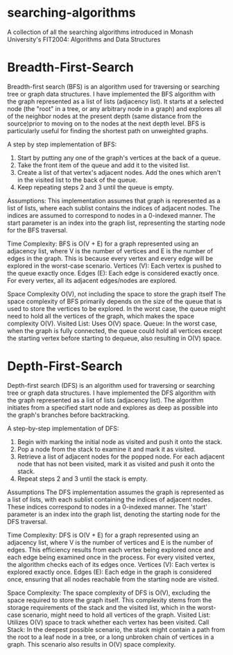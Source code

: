 # searching-algorithms
A collection of all the searching algorithms introduced in Monash University's FIT2004: Algorithms and Data Structures

# Breadth-First-Search
Breadth-first search (BFS) is an algorithm used for traversing or searching tree or graph data structures.
I have implemented the BFS algorithm with the graph represented as a list of lists (adjacency list).
It starts at a selected node (the "root" in a tree, or any arbitrary node in a graph) and explores all of the neighbor nodes at the present depth (same distance from the source)prior to moving on to the nodes at the next depth level. BFS is particularly useful for finding the shortest path on unweighted graphs.

A step by step implementation of BFS:
1. Start by putting any one of the graph's vertices at the back of a queue.
2. Take the front item of the queue and add it to the visited list.
3. Create a list of that vertex's adjacent nodes. Add the ones which aren't in the visited list to the back of the queue.
4. Keep repeating steps 2 and 3 until the queue is empty.

Assumptions:
This implementation assumes that graph is represented as a list of lists, where each sublist contains the indices of adjacent nodes. The indices are assumed to correspond to nodes in a 0-indexed manner.
The start parameter is an index into the graph list, representing the starting node for the BFS traversal.

Time Complexity:
BFS is O(V + E) for a graph represented using an adjacency list, where V is the number of vertices and E is the number of edges in the graph. 
This is because every vertex and every edge will be explored in the worst-case scenario.
Vertices (V): Each vertex is pushed to the queue exactly once.
Edges (E): Each edge is considered exactly once. For every vertex, all its adjacent edges/nodes are explored.

Space Complexity
O(V), not including the space to store the graph itself
The space complexity of BFS primarily depends on the size of the queue that is used to store the vertices to be explored. In the worst case, the queue might need to hold all the vertices of the graph, which makes the space complexity O(V).
Visited List: Uses O(V) space.
Queue: In the worst case, when the graph is fully connected, the queue could hold all vertices except the starting vertex before starting to dequeue, also resulting in O(V) space.

# Depth-First-Search
Depth-first search (DFS) is an algorithm used for traversing or searching tree or graph data structures.
I have implemented the DFS algorithm with the graph represented as a list of lists (adjacency list).
The algorithm initiates from a specified start node and explores as deep as possible into the graph's branches before backtracking.

A step-by-step implementation of DFS:
1. Begin with marking the initial node as visited and push it onto the stack.
2. Pop a node from the stack to examine it and mark it as visited.
3. Retrieve a list of adjacent nodes for the popped node. For each adjacent node that has not been visited, mark it as visited and push it onto the stack.
4. Repeat steps 2 and 3 until the stack is empty.

Assumptions
The DFS implementation assumes the graph is represented as a list of lists, with each sublist containing the indices of adjacent nodes. These indices correspond to nodes in a 0-indexed manner. 
The 'start' parameter is an index into the graph list, denoting the starting node for the DFS traversal.

Time Complexity:
DFS is O(V + E) for a graph represented using an adjacency list, where V is the number of vertices and E is the number of edges. This efficiency results from each vertex being explored once and each edge being examined once in the process. For every visited vertex, the algorithm checks each of its edges once.
Vertices (V): Each vertex is explored exactly once.
Edges (E): Each edge in the graph is considered once, ensuring that all nodes reachable from the starting node are visited.

Space Complexity:
The space complexity of DFS is O(V), excluding the space required to store the graph itself. This complexity stems from the storage requirements of the stack and the visited list, which in the worst-case scenario, might need to hold all vertices of the graph.
Visited List: Utilizes O(V) space to track whether each vertex has been visited.
Call Stack: In the deepest possible scenario, the stack might contain a path from the root to a leaf node in a tree, or a long unbroken chain of vertices in a graph. This scenario also results in O(V) space complexity.
